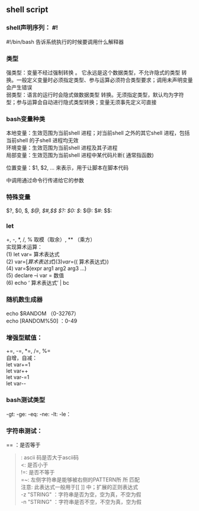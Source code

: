 ## shell script

### shell声明序列： #!
#!/bin/bash
告诉系统执行的时候要调用什么解释器


### 类型
强类型：变量不经过强制转换 。 它永远是这个数据类型，不允许隐式的类型 转换。一般定义变量时必须指定类型、参与运算必须符合类型要求；调用未声明变量会产生错误  
弱类型：语言的运行时会隐式做数据类型 转换。无须指定类型，默认均为字符型；参与运算会自动进行隐式类型转换；变量无须事先定义可直接  



### bash变量种类

本地变量：生效范围为当前shell 进程；对当前shell 之外的其它shell 进程，包括当前shell 的子shell 进程均无效    
环境变量：生效范围为当前shell 进程及其子进程  
局部变量：生效范围为当前shell 进程中某代码片断( 通常指函数)  

位置变量：$1, $2, ... 来表示，用于让脚本在脚本代码

中调用通过命令行传递给它的参数

### 特殊变量
$?, $0, $*, $@, $#,$$
$?:
$0:
$*:
$@:
$#:
$$:

### let
+, -, *, /, % 取模（取余）, ** （乘方）  
实现算术运算：  
(1) let var= 算术表达式  
(2) var=$[ 算术表达式]  
(3) var=$(( 算术表达式))  
(4) var=$(expr arg1 arg2 arg3 ...)  
(5) declare –i var =  数值  
(6) echo ‘ 算术表达式’ | bc  


### 随机数生成器   
echo $RANDOM （0-32767）    
echo $[$RANDOM%50]  ：0-49    

### 增强型赋值：  
+=, -=, *=, /=, %=  
自增，自减：  
let var+=1  
let var++  
let var-=1   
let var--  

### bash测试类型
-gt: 
-ge:
-eq:
-ne:
-lt:
-le：

### 字符串测试：
== ：是否等于  
>: ascii 码是否大于ascii码   
<:  是否小于  
!=:  是否不等于  
=~:  左侧字符串是能够被右侧的PATTERN所 所 匹配  
注意:  此表达式一般用于[[ ]] 中；扩展的正则表达式  
-z "STRING" ：字符串是否为空，空为真，不空为假  
-n "STRING" ：字符串是否不空，不空为真，空为假  






